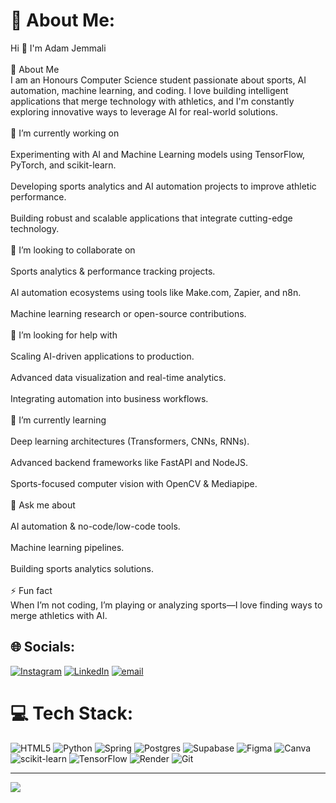 # 💫 About Me:
Hi 👋 I'm Adam Jemmali<br><br>💫 About Me<br>I am an Honours Computer Science student passionate about sports, AI automation, machine learning, and coding. I love building intelligent applications that merge technology with athletics, and I'm constantly exploring innovative ways to leverage AI for real-world solutions.<br><br>🔭 I’m currently working on<br><br>Experimenting with AI and Machine Learning models using TensorFlow, PyTorch, and scikit-learn.<br><br>Developing sports analytics and AI automation projects to improve athletic performance.<br><br>Building robust and scalable applications that integrate cutting-edge technology.<br><br>👯 I’m looking to collaborate on<br><br>Sports analytics & performance tracking projects.<br><br>AI automation ecosystems using tools like Make.com, Zapier, and n8n.<br><br>Machine learning research or open-source contributions.<br><br>🤝 I’m looking for help with<br><br>Scaling AI-driven applications to production.<br><br>Advanced data visualization and real-time analytics.<br><br>Integrating automation into business workflows.<br><br>🌱 I’m currently learning<br><br>Deep learning architectures (Transformers, CNNs, RNNs).<br><br>Advanced backend frameworks like FastAPI and NodeJS.<br><br>Sports-focused computer vision with OpenCV & Mediapipe.<br><br>💬 Ask me about<br><br>AI automation & no-code/low-code tools.<br><br>Machine learning pipelines.<br><br>Building sports analytics solutions.<br><br>⚡ Fun fact<br>When I’m not coding, I’m playing or analyzing sports—I love finding ways to merge athletics with AI.


## 🌐 Socials:
[![Instagram](https://img.shields.io/badge/Instagram-%23E4405F.svg?logo=Instagram&logoColor=white)](https://instagram.com/madaj_2) [![LinkedIn](https://img.shields.io/badge/LinkedIn-%230077B5.svg?logo=linkedin&logoColor=white)](https://linkedin.com/in/adam-jemmali) [![email](https://img.shields.io/badge/Email-D14836?logo=gmail&logoColor=white)](mailto:adam.official.514@gmail.com) 

# 💻 Tech Stack:
![HTML5](https://img.shields.io/badge/html5-%23E34F26.svg?style=flat-square&logo=html5&logoColor=white) ![Python](https://img.shields.io/badge/python-3670A0?style=flat-square&logo=python&logoColor=ffdd54) ![Spring](https://img.shields.io/badge/spring-%236DB33F.svg?style=flat-square&logo=spring&logoColor=white) ![Postgres](https://img.shields.io/badge/postgres-%23316192.svg?style=flat-square&logo=postgresql&logoColor=white) ![Supabase](https://img.shields.io/badge/Supabase-3ECF8E?style=flat-square&logo=supabase&logoColor=white) ![Figma](https://img.shields.io/badge/figma-%23F24E1E.svg?style=flat-square&logo=figma&logoColor=white) ![Canva](https://img.shields.io/badge/Canva-%2300C4CC.svg?style=flat-square&logo=Canva&logoColor=white) ![scikit-learn](https://img.shields.io/badge/scikit--learn-%23F7931E.svg?style=flat-square&logo=scikit-learn&logoColor=white) ![TensorFlow](https://img.shields.io/badge/TensorFlow-%23FF6F00.svg?style=flat-square&logo=TensorFlow&logoColor=white) ![Render](https://img.shields.io/badge/Render-%46E3B7.svg?style=flat-square&logo=render&logoColor=white) ![Git](https://img.shields.io/badge/git-%23F05033.svg?style=flat-square&logo=git&logoColor=white)

---
[![](https://visitcount.itsvg.in/api?id=Adam-Jemmali&icon=0&color=0)](https://visitcount.itsvg.in)


  
<!-- Proudly created with GPRM ( https://gprm.itsvg.in ) -->
